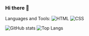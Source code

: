 ### Hi there 👋

Languages and Tools:
![HTML](https://img.shields.io/badge/HTML5-0B0A0C?style=for-the-badge&logo=html5&logoColor=white)
![CSS](https://img.shields.io/badge/CSS3-0B0A0C?style=for-the-badge&logo=css3&logoColor=white)


![GitHub stats](https://github-readme-stats.vercel.app/api?username=aanddi&theme=dark&show_icons=true)
![Top Langs](https://github-readme-stats.vercel.app/api/top-langs/?username=aanddi&layout=dark)
